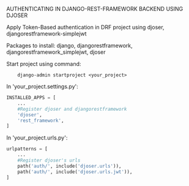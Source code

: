 AUTHENTICATING IN DJANGO-REST-FRAMEWORK BACKEND USING DJOSER

Apply Token-Based authentication in DRF project using djoser, djangorestframework-simplejwt

Packages to install:
    django,
    djangorestframework,
    djangorestframework_simplejwt,
    djoser

Start project using command:
```
    django-admin startproject <your_project>
```

In 'your_project.settings.py':
```python
INSTALLED_APPS = [
    ...
    #Register djoser and djangorestframework
    'djoser',
    'rest_framework',
]
```

In 'your_project.urls.py':
```python
urlpatterns = [
    ...
    #Register djoser's urls
    path('auth/', include('djoser.urls')),
    path('auth/', include('djoser.urls.jwt')),
]
```

